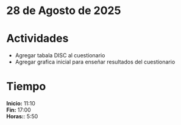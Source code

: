 #  28 de Agosto de 2025

# Actividades

- Agregar tabala DISC al cuestionario
- Agregar grafica inicial para enseñar resultados del cuestionario

# Tiempo

**Inicio:** 11:10  
**Fin:** 17:00  
**Horas:**: 5:50  
